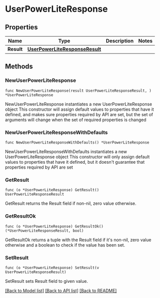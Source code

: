 # UserPowerLiteResponse

## Properties

Name | Type | Description | Notes
------------ | ------------- | ------------- | -------------
**Result** | [**UserPowerLiteResponseResult**](UserPowerLiteResponseResult.md) |  | 

## Methods

### NewUserPowerLiteResponse

`func NewUserPowerLiteResponse(result UserPowerLiteResponseResult, ) *UserPowerLiteResponse`

NewUserPowerLiteResponse instantiates a new UserPowerLiteResponse object
This constructor will assign default values to properties that have it defined,
and makes sure properties required by API are set, but the set of arguments
will change when the set of required properties is changed

### NewUserPowerLiteResponseWithDefaults

`func NewUserPowerLiteResponseWithDefaults() *UserPowerLiteResponse`

NewUserPowerLiteResponseWithDefaults instantiates a new UserPowerLiteResponse object
This constructor will only assign default values to properties that have it defined,
but it doesn't guarantee that properties required by API are set

### GetResult

`func (o *UserPowerLiteResponse) GetResult() UserPowerLiteResponseResult`

GetResult returns the Result field if non-nil, zero value otherwise.

### GetResultOk

`func (o *UserPowerLiteResponse) GetResultOk() (*UserPowerLiteResponseResult, bool)`

GetResultOk returns a tuple with the Result field if it's non-nil, zero value otherwise
and a boolean to check if the value has been set.

### SetResult

`func (o *UserPowerLiteResponse) SetResult(v UserPowerLiteResponseResult)`

SetResult sets Result field to given value.



[[Back to Model list]](../README.md#documentation-for-models) [[Back to API list]](../README.md#documentation-for-api-endpoints) [[Back to README]](../README.md)


